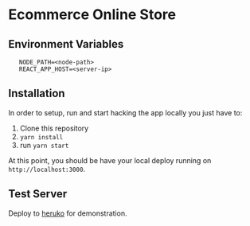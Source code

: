 # Ecommerce Online Store

## Environment Variables
 ```env
	NODE_PATH=<node-path>
	REACT_APP_HOST=<server-ip>
 ```

## Installation
In order to setup, run and start hacking the app locally you just have to:

1. Clone this repository
2. `yarn install`
3. run `yarn start`

At this point, you should be have your local deploy running on `http://localhost:3000`.

## Test Server
Deploy to [heruko]( https://ecommerce-online-store.herokuapp.com/ ) for demonstration.